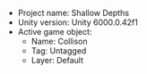<!-- UNITY CODE ASSIST INSTRUCTIONS START -->
- Project name: Shallow Depths
- Unity version: Unity 6000.0.42f1
- Active game object:
  - Name: Collison
  - Tag: Untagged
  - Layer: Default
<!-- UNITY CODE ASSIST INSTRUCTIONS END -->